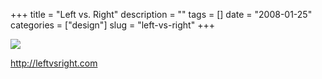 +++
title = "Left vs. Right"
description = ""
tags = []
date = "2008-01-25"
categories = ["design"]
slug = "left-vs-right"
+++


 

  <div id="screens-thumbs" class="clearfix">
    <div class="txt-center" id="design-submission"><a href="http://leftvsright.com/"><img id='bluga-thumbnail-1092' class='bluga-thumbnail large' src='/media/bluga/
wt47f282017bda7_0.jpg'/></a></div>  
  </div>   
<p><a href="http://leftvsright.com/">http://leftvsright.com</a></p>




